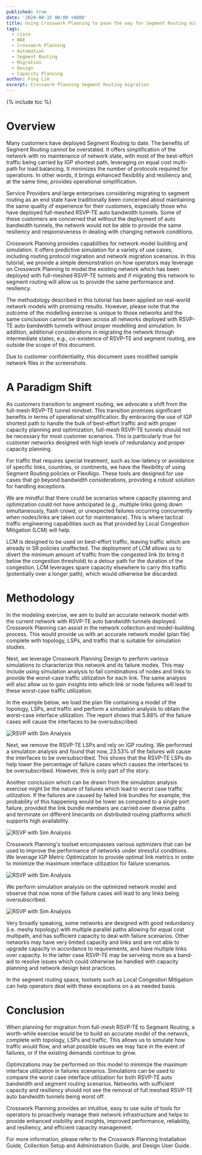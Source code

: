 ```yaml
---
published: true
date: '2024-08-15 00:00 +0800'
title: Using Crosswork Planning to pave the way for Segment Routing migration
tags:
  - cisco
  - WAE
  - Crosswork Planning
  - Automation
  - Segment Routing
  - Migration
  - Design
  - Capacity Planning
author: Fung Lim
excerpt: Crosswork Planning Segment Routing migration
---
```

{% include toc %}

# Overview

Many customers have deployed Segment Routing to date. The benefits of Segment Routing cannot be overstated. It offers simplification of the network with no maintenance of network state, with most of the best-effort traffic being carried by IGP shortest path, leveraging on equal cost multi-path for load balancing. It minimizes the number of protocols required for operations. In other words, it brings enhanced flexibility and resiliency and, at the same time, provides operational simplification.

Service Providers and large enterprises considering migrating to segment routing as an end state have traditionally been concerned about maintaining the same quality of experience for their customers, especially those who have deployed full-meshed RSVP-TE auto bandwidth tunnels. Some of these customers are concerned that without the deployment of auto bandwidth tunnels, the network would not be able to provide the same resiliency and responsiveness in dealing with changing network conditions. 

Crosswork Planning provides capabilities for network model building and simulation. It offers predictive simulation for a variety of use cases, including routing protocol migration and network migration scenarios. In this tutorial, we provide a simple demonstration on how operators may leverage on Crosswork Planning to model the existing network which has been deployed with full-meshed RSVP-TE tunnels and if migrating this network to segment routing will allow us to provide the same performance and resiliency.

The methodology described in this tutorial has been applied on real-world network models with promising results. However, please note that the outcome of the modelling exercise is unique to those networks and the same conclusion cannot be drawn across all networks deployed with RSVP-TE auto bandwidth tunnels without proper modelling and simulation. In addition, additional considerations in migrating the network through intermediate states, e.g., co-existence of RSVP-TE and segment routing, are outside the scope of this document.

Due to customer confidentiality, this document uses modified sample network files in the screenshots. 

# A Paradigm Shift

As customers transition to segment routing, we advocate a shift from the full-mesh RSVP-TE tunnel mindset. This transition promises significant benefits in terms of operational simplification. By embracing the use of IGP shortest path to handle the bulk of best-effort traffic and with proper capacity planning and optimization, full-mesh RSVP-TE tunnels should not be necessary for most customer scenarios. This is particularly true for customer networks designed with high levels of redundancy and proper capacity planning.

For traffic that requires special treatment, such as low-latency or avoidance of specific links, countries, or continents, we have the flexibility of using Segment Routing policies or FlexAlgo. These tools are designed for use cases that go beyond bandwidth considerations, providing a robust solution for handling exceptions.

We are mindful that there could be scenarios where capacity planning and optimization could not have anticipated (e.g., multiple links going down simultaneously, flash crowd, or unexpected failures occurring concurrently when nodes/links are taken out for maintenance). This is where tactical traffic engineering capabilities such as that provided by Local Congestion Mitigation (LCM) will help. 

LCM is designed to be used on best-effort traffic, leaving traffic which are already in SR policies unaffected. The deployment of LCM allows us to divert the minimum amount of traffic from the congested link (to bring it below the congestion threshold) to a detour path for the duration of the congestion. LCM leverages spare capacity elsewhere to carry this traffic (potentially over a longer path), which would otherwise be discarded.

# Methodology

In the modeling exercise, we aim to build an accurate network model with the current network with RSVP-TE auto bandwidth tunnels deployed. Crosswork Planning can assist in the network collection and model-building process. This would provide us with an accurate network model (plan file) complete with topology, LSPs, and traffic that is suitable for simulation studies.

Next, we leverage Crosswork Planning Design to perform various simulations to characterize this network and its failure modes. This may include using simulation analysis to fail combinations of nodes and links to provide the worst-case traffic utilization for each link. The same analysis will also allow us to gain insights into which link or node failures will lead to these worst-case traffic utilization.

In the example below, we load the plan file containing a model of the topology, LSPs, and traffic and perform a simulation analysis to obtain the worst-case interface utilization. The report shows that 5.88% of the failure cases will cause the interfaces to be oversubscribed.

![RSVP with Sim Analysis]({{site.baseurl}}/images/using-cp-pave-sr-sim-analysis-rsvp-autobw.png) 

Next, we remove the RSVP-TE LSPs and rely on IGP routing. We performed a simulation analysis and found that now, 23.53% of the failures will cause the interfaces to be oversubscribed. This shows that the RSVP-TE LSPs do help lower the percentage of failure cases which causes the interfaces to be oversubscribed. However, this is only part of the story.

Another conclusion which can be drawn from the simulation analysis exercise might be the nature of failures which lead to worst case traffic utilization. If the failures are caused by failed link bundles for example, the probability of this happening would be lower as compared to a single port failure, provided the link bundle members are carried over diverse paths and terminate on different linecards on distributed routing platforms which supports high availability.

![RSVP with Sim Analysis]({{site.baseurl}}/images/using-cp-pave-sr-sim-analysis-rsvp-removed.png) 

Crosswork Planning's toolset encompasses various optimizers that can be used to improve the performance of networks under stressful conditions. We leverage IGP Metric Optimization to provide optimal link metrics in order to minimize the maximum interface utilization for failure scenarios.

![RSVP with Sim Analysis]({{site.baseurl}}/images/using-cp-pave-sr-sim-analysis-rsvp-removed-mopt-next.png) 

We perform simulation analysis on the optimized network model and observe that now none of the failure cases will lead to any links being oversubscribed.

![RSVP with Sim Analysis]({{site.baseurl}}/images/using-cp-pave-sr-sim-analysis-rsvp-removed-mopt.png) 

Very broadly speaking, some networks are designed with good redundancy (i.e. meshy topology) with multiple parallel paths allowing for equal cost multipath, and has sufficient capacity to deal with failure scenarios. Other networks may have very limited capacity and links and are not able to upgrade capacity in accordance to requirements, and have multiple links over capacity. In the latter case RSVP-TE may be serveing more as a band-aid to resolve issues which could otherwise be handled with capacity planning and network design best practices. 

In the segment routing space, toolsets such as Local Congestion Mitigation can help operators deal with these exceptions on a as needed basis. 

# Conclusion

When planning for migration from full-mesh RSVP-TE to Segment Routing, a worth-while exercise would be to build an accurate model of the network, complete with topology, LSPs and traffic. This  allows us to simulate how traffic would flow, and what possible issues we may face in the event of failures, or if the existing demands continue to grow. 

Optimizations may be performed on this model to minimize the maximum interface utilization in failures scenarios. Simulations can be used to compare the worst case interface utilization for both RSVP-TE auto bandwidth and segment routing scenarios. Networks with sufficient capacity and resiliency should not see the removal of full meshed RSVP-TE auto bandwidth tunnels being worst off. 

Crosswork Planning provides an intuitive, easy to use suite of tools for operators to proactively manage their network infrastructure and helps to provide enhanced visibility and insights, improved performance, reliability, and resiliency, and efficient capacity management.

For more information, please refer to the Crosswork Planning Installation Guide, Collection Setup and Administration Guide, and Design User Guide.
